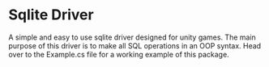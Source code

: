 # Sqlite Driver
A simple and easy to use sqlite driver designed for unity games.
The main purpose of this driver is to make all SQL operations in an OOP syntax.
Head over to the Example.cs file for a working example of this package.